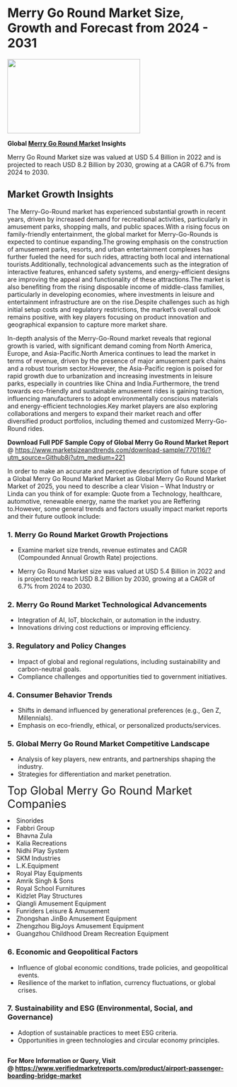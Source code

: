 <H1>Merry Go Round Market Size, Growth and Forecast from 2024 - 2031</H1><img class="aligncenter size-medium wp-image-584254" src="https://thirdeyenews.in/wp-content/uploads/2024/09/Global-Market-Research-300x168.jpeg" alt="" width="300" height="168" /><p><strong>Global&nbsp;<a href="https://www.marketsizeandtrends.com/download-sample/770116/?utm_source=Github8j?utm_medium=221">Merry Go Round Market</a> Insights</strong></p><p>Merry Go Round Market size was valued at USD 5.4 Billion in 2022 and is projected to reach USD 8.2 Billion by 2030, growing at a CAGR of 6.7% from 2024 to 2030.</p><p><h2>Market Growth Insights</h2> <p>The Merry-Go-Round market has experienced substantial growth in recent years, driven by increased demand for recreational activities, particularly in amusement parks, shopping malls, and public spaces.With a rising focus on family-friendly entertainment, the global market for Merry-Go-Rounds is expected to continue expanding.The growing emphasis on the construction of amusement parks, resorts, and urban entertainment complexes has further fueled the need for such rides, attracting both local and international tourists.Additionally, technological advancements such as the integration of interactive features, enhanced safety systems, and energy-efficient designs are improving the appeal and functionality of these attractions.The market is also benefiting from the rising disposable income of middle-class families, particularly in developing economies, where investments in leisure and entertainment infrastructure are on the rise.Despite challenges such as high initial setup costs and regulatory restrictions, the market’s overall outlook remains positive, with key players focusing on product innovation and geographical expansion to capture more market share.</p> <p>In-depth analysis of the Merry-Go-Round market reveals that regional growth is varied, with significant demand coming from North America, Europe, and Asia-Pacific.North America continues to lead the market in terms of revenue, driven by the presence of major amusement park chains and a robust tourism sector.However, the Asia-Pacific region is poised for rapid growth due to urbanization and increasing investments in leisure parks, especially in countries like China and India.Furthermore, the trend towards eco-friendly and sustainable amusement rides is gaining traction, influencing manufacturers to adopt environmentally conscious materials and energy-efficient technologies.Key market players are also exploring collaborations and mergers to expand their market reach and offer diversified product portfolios, including themed and customized Merry-Go-Round rides.<p><span class=""><strong>Download Full PDF Sample Copy of Global Merry Go Round Market Report</strong> @ <a href="https://www.marketsizeandtrends.com/download-sample/770116/?utm_source=Github8j?utm_medium=221" target="_blank">https://www.marketsizeandtrends.com/download-sample/770116/?utm_source=Github8j?utm_medium=221</a></span></p><p>In order to make an accurate and perceptive description of future scope of a Global&nbsp;Merry Go Round Market Market as Global&nbsp;Merry Go Round Market Market of 2025, you need to describe a clear Vision &ndash; What Industry or Linda can you think of for example: Quote from a Technology, healthcare, automotive, renewable energy, name the market you are Reffering to.However, some general trends and factors usually impact market reports and their future outlook include:</p><h3>1.&nbsp;<strong>Merry Go Round Market Growth Projections</strong></h3><ul><li>Examine market size trends, revenue estimates and CAGR (Compounded Annual Growth Rate) projections.</li><li><p>Merry Go Round Market size was valued at USD 5.4 Billion in 2022 and is projected to reach USD 8.2 Billion by 2030, growing at a CAGR of 6.7% from 2024 to 2030.</p></li></ul><h3>2.&nbsp;<strong>Merry Go Round Market Technological Advancements</strong></h3><ul><li>Integration of AI, IoT, blockchain, or automation in the industry.</li><li>Innovations driving cost reductions or improving efficiency.</li></ul><h3>3.&nbsp;<strong>Regulatory and Policy Changes</strong></h3><ul><li>Impact of global and regional regulations, including sustainability and carbon-neutral goals.</li><li>Compliance challenges and opportunities tied to government initiatives.</li></ul><h3>4.&nbsp;<strong>Consumer Behavior Trends</strong></h3><ul><li>Shifts in demand influenced by generational preferences (e.g., Gen Z, Millennials).</li><li>Emphasis on eco-friendly, ethical, or personalized products/services.</li></ul><h3>5.&nbsp;<strong>Global Merry Go Round Market Competitive Landscape</strong></h3><ul><li>Analysis of key players, new entrants, and partnerships shaping the industry.</li><li>Strategies for differentiation and market penetration.</li></ul><p data-pm-slice="1 1 []"><span style="color: inherit; font-family: inherit; font-size: 25px;">Top Global Merry Go Round Market Companies</span></p><div class="" data-test-id=""><p><li>Sinorides</li><li> Fabbri Group</li><li> Bhavna Zula</li><li> Kalia Recreations</li><li> Nidhi Play System</li><li> SKM Industries</li><li> L.K.Equipment</li><li> Royal Play Equipments</li><li> Amrik Singh & Sons</li><li> Royal School Furnitures</li><li> Kidzlet Play Structures</li><li> Qiangli Amusement Equipment</li><li> Funriders Leisure & Amusement</li><li> Zhongshan JinBo Amusement Equipment</li><li> Zhengzhou BigJoys Amusement Equipment</li><li> Guangzhou Childhood Dream Recreation Equipment</li></p></div><h3>6.&nbsp;<strong>Economic and Geopolitical Factors</strong></h3><ul><li>Influence of global economic conditions, trade policies, and geopolitical events.</li><li>Resilience of the market to inflation, currency fluctuations, or global crises.</li></ul><h3>7.&nbsp;<strong>Sustainability and ESG (Environmental, Social, and Governance)</strong></h3><ul><li>Adoption of sustainable practices to meet ESG criteria.</li><li>Opportunities in green technologies and circular economy principles.</li></ul><h2><strong style="font-size: 14px;">For More Information or Query, Visit @&nbsp;</strong><a style="background-color: #ffffff; font-size: 14px;" href="https://www.marketsizeandtrends.com/report/merry-go-round-market/" target="_blank">https://www.verifiedmarketreports.com/product/airport-passenger-boarding-bridge-market</a></h2>